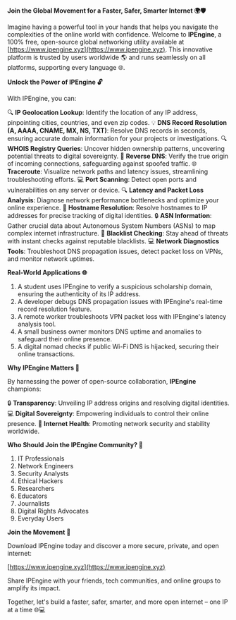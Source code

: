 **Join the Global Movement for a Faster, Safer, Smarter Internet 🌍🛡️**

Imagine having a powerful tool in your hands that helps you navigate the complexities of the online world with confidence. Welcome to **IPEngine**, a 100% free, open-source global networking utility available at [https://www.ipengine.xyz](https://www.ipengine.xyz). This innovative platform is trusted by users worldwide 🌎 and runs seamlessly on all platforms, supporting every language 🌐.

**Unlock the Power of IPEngine 🔓**

With IPEngine, you can:

🔍 **IP Geolocation Lookup**: Identify the location of any IP address, pinpointing cities, countries, and even zip codes.
💡 **DNS Record Resolution (A, AAAA, CNAME, MX, NS, TXT)**: Resolve DNS records in seconds, ensuring accurate domain information for your projects or investigations.
🔍 **WHOIS Registry Queries**: Uncover hidden ownership patterns, uncovering potential threats to digital sovereignty.
🔄 **Reverse DNS**: Verify the true origin of incoming connections, safeguarding against spoofed traffic.
🌐 **Traceroute**: Visualize network paths and latency issues, streamlining troubleshooting efforts.
💻 **Port Scanning**: Detect open ports and vulnerabilities on any server or device.
🔍 **Latency and Packet Loss Analysis**: Diagnose network performance bottlenecks and optimize your online experience.
📡 **Hostname Resolution**: Resolve hostnames to IP addresses for precise tracking of digital identities.
🔒 **ASN Information**: Gather crucial data about Autonomous System Numbers (ASNs) to map complex internet infrastructure.
🚨 **Blacklist Checking**: Stay ahead of threats with instant checks against reputable blacklists.
💻 **Network Diagnostics Tools**: Troubleshoot DNS propagation issues, detect packet loss on VPNs, and monitor network uptimes.

**Real-World Applications 🌐**

1.  A student uses IPEngine to verify a suspicious scholarship domain, ensuring the authenticity of its IP address.
2.  A developer debugs DNS propagation issues with IPEngine's real-time record resolution feature.
3.  A remote worker troubleshoots VPN packet loss with IPEngine's latency analysis tool.
4.  A small business owner monitors DNS uptime and anomalies to safeguard their online presence.
5.  A digital nomad checks if public Wi-Fi DNS is hijacked, securing their online transactions.

**Why IPEngine Matters 🌟**

By harnessing the power of open-source collaboration, **IPEngine** champions:

🔒 **Transparency**: Unveiling IP address origins and resolving digital identities.
💻 **Digital Sovereignty**: Empowering individuals to control their online presence.
📡 **Internet Health**: Promoting network security and stability worldwide.

**Who Should Join the IPEngine Community? 🤝**

1.  IT Professionals
2.  Network Engineers
3.  Security Analysts
4.  Ethical Hackers
5.  Researchers
6.  Educators
7.  Journalists
8.  Digital Rights Advocates
9.  Everyday Users

**Join the Movement 🚀**

Download IPEngine today and discover a more secure, private, and open internet:

[https://www.ipengine.xyz](https://www.ipengine.xyz)

Share IPEngine with your friends, tech communities, and online groups to amplify its impact.

Together, let's build a faster, safer, smarter, and more open internet – one IP at a time 🌐💻